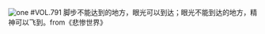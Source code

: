 ![one](http://image.wufazhuce.com/FhEXX6mKwPkd2QMkFqCMtIOC8od2)
#VOL.791
脚步不能达到的地方，眼光可以到达；眼光不能到达的地方，精神可以飞到。from《悲惨世界》